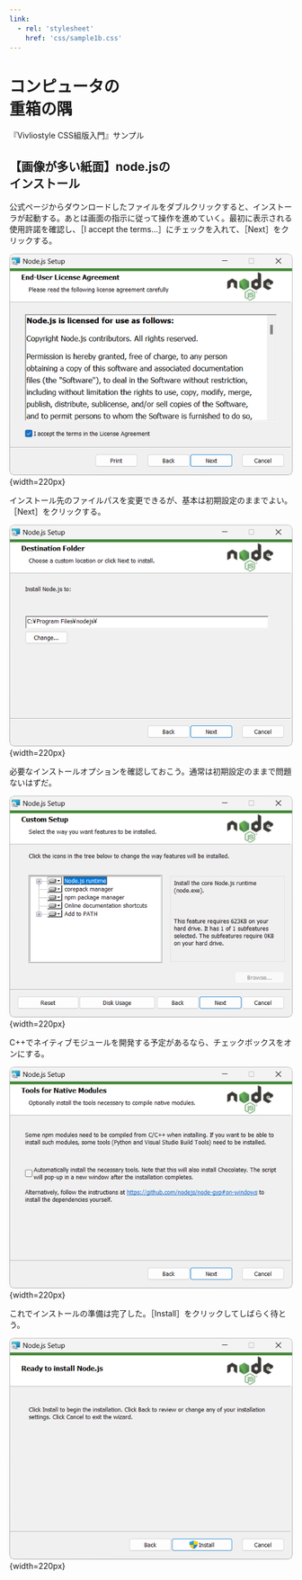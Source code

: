 ```yaml
---
link:
  - rel: 'stylesheet'
    href: 'css/sample1b.css'
---
```


# コンピュータの<br>重箱の隅

<div class="subtitle">
『Vivliostyle CSS組版入門』サンプル
</div>

## 【画像が多い紙面】node.jsの<br>インストール
公式ページからダウンロードしたファイルをダブルクリックすると、インストーラが起動する。あとは画面の指示に従って操作を進めていく。最初に表示される使用許諾を確認し、［I accept the terms...］にチェックを入れて、［Next］をクリックする。

![1](img/sample1b-img1.png){width=220px}

インストール先のファイルパスを変更できるが、基本は初期設定のままでよい。［Next］をクリックする。

![2](img/sample1b-img2.png){width=220px}

必要なインストールオプションを確認しておこう。通常は初期設定のままで問題ないはずだ。


![3](img/sample1b-img3.png){width=220px}

C++でネイティブモジュールを開発する予定があるなら、チェックボックスをオンにする。

![4](img/sample1b-img4.png){width=220px}

これでインストールの準備は完了した。［Install］をクリックしてしばらく待とう。

![5](img/sample1b-img5.png){width=220px}

